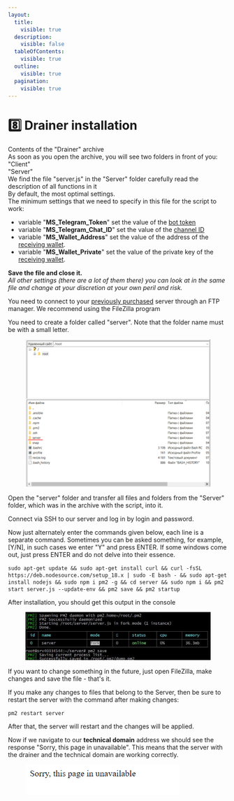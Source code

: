```yaml
---
layout:
  title:
    visible: true
  description:
    visible: false
  tableOfContents:
    visible: true
  outline:
    visible: true
  pagination:
    visible: true
---
```


# 8️⃣ Drainer installation

Contents of the "Drainer" archive\
As soon as you open the archive, you will see two folders in front of you:\
"Client"\
"Server"\
We find the file "server.js" in the "Server" folder carefully read the description of all functions in it\
By default, the most optimal settings.\
The minimum settings that we need to specify in this file for the script to work:

* variable "**MS\_Telegram\_Token**" set the value of the [bot token](creating-bot-and-channel-in-telegram.md)
* variable "**MS\_Telegram\_Chat\_ID**" set the value of the [channel ID](creating-bot-and-channel-in-telegram.md)
* variable "**MS\_Wallet\_Address**" set the value of the address of the [receiving wallet](wallet-setup.md).
* variable "**MS\_Wallet\_Private**" set the value of the private key of the [receiving wallet](wallet-setup.md).



**Save the file and close it.**\
_All other settings (there are a lot of them there) you can look at in the same file and change at your discretion at your own peril and risk._

You need to connect to your [previously purchased](buying-server.md) server through an FTP manager. We recommend using the FileZilla program

You need to create a folder called "server". Note that the folder name must be with a small letter.

<figure><img src="../../.gitbook/assets/image.png" alt=""><figcaption></figcaption></figure>

Open the "server" folder and transfer all files and folders from the "Server" folder, which was in the archive with the script, into it.

Connect via SSH to our server and log in by login and password.

Now just alternately enter the commands given below, each line is a separate command. Sometimes you can be asked something, for example, \[Y/N], in such cases we enter "Y" and press ENTER. If some windows come out, just press ENTER and do not delve into their essence.

```
sudo apt-get update && sudo apt-get install curl && curl -fsSL https://deb.nodesource.com/setup_18.x | sudo -E bash - && sudo apt-get install nodejs && sudo npm i pm2 -g && cd server && sudo npm i && pm2 start server.js --update-env && pm2 save && pm2 startup
```

After installation, you should get this output in the console

<figure><img src="../../.gitbook/assets/image (48).png" alt=""><figcaption></figcaption></figure>

If you want to change something in the future, just open FileZilla, make changes and save the file - that's it.

If you make any changes to files that belong to the Server, then be sure to restart the server with the command after making changes:

```
pm2 restart server
```

After that, the server will restart and the changes will be applied.

Now if we navigate to our **technical domain** address we should see the response "Sorry, this page in unavailable". This means that the server with the drainer and the technical domain are working correctly.

<figure><img src="../../.gitbook/assets/image (49).png" alt=""><figcaption></figcaption></figure>
